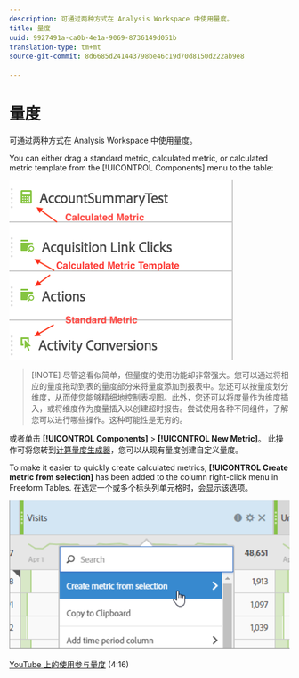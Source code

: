```yaml
---
description: 可通过两种方式在 Analysis Workspace 中使用量度。
title: 量度
uuid: 9927491a-ca0b-4e1a-9069-8736149d051b
translation-type: tm+mt
source-git-commit: 8d6685d241443798be46c19d70d8150d222ab9e8

---
```



# 量度

可通过两种方式在 Analysis Workspace 中使用量度。

You can either drag a standard metric, calculated metric, or calculated metric template from the [!UICONTROL Components] menu to the table:

![](assets/metrics_icons.png)

>[!NOTE] 尽管这看似简单，但量度的使用功能却非常强大。您可以通过将相应的量度拖动到表的量度部分来将量度添加到报表中。您还可以按量度划分维度，从而使您能够精细地控制表视图。此外，您还可以将度量作为维度插入，或将维度作为度量插入以创建超时报告。尝试使用各种不同组件，了解您可以进行哪些操作。这种可能性是无穷的。

或者单击 **[!UICONTROL Components]** > **[!UICONTROL New Metric]**。 此操作可将您转到[计算量度生成器](https://docs.adobe.com/content/help/zh-Hans/analytics/components/calculated-metrics/cm-overview.html)，您可以从现有量度创建自定义量度。

To make it easier to quickly create calculated metrics, **[!UICONTROL Create metric from selection]** has been added to the column right-click menu in Freeform Tables. 在选定一个或多个标头列单元格时，会显示该选项。

![](assets/calc_metrics.png)

[YouTube 上的使用参与量度](https://www.youtube.com/watch?v=ngmJHcg65o8&amp;list=PL2tCx83mn7GuNnQdYGOtlyCu0V5mEZ8sS&amp;index=32) (4:16)
